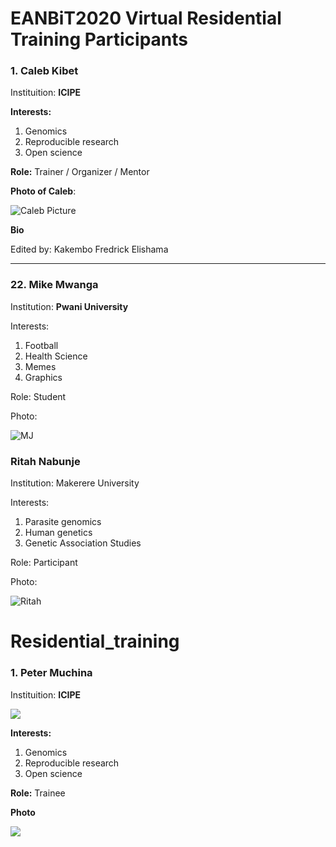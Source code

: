 # EANBiT2020 Virtual Residential Training Participants

### 1. Caleb Kibet
Instituition: **ICIPE**

**Interests:** 
1. Genomics
1. Reproducible research
1. Open science


**Role:** Trainer / Organizer / Mentor

**Photo of Caleb**: 

![Caleb Picture](https://avatars2.githubusercontent.com/u/3762127?s=460&u=6207a79932618c06f74b5f21378b27fecc770eb1&v=4)

**Bio**


Edited by: Kakembo Fredrick Elishama
___


### 22. Mike Mwanga
Institution: **Pwani University**

Interests:
1. Football
2. Health Science
3. Memes
4. Graphics

Role: Student

Photo:

![MJ](https://external-content.duckduckgo.com/iu/?u=https%3A%2F%2Ftse1.mm.bing.net%2Fth%3Fid%3DOIP.zRlCllVLoB8yyo2N5qbUvAHaJk%26pid%3DApi&f=1)


### Ritah Nabunje
Institution: Makerere University

Interests:
1. Parasite genomics
1. Human genetics
1. Genetic Association Studies

Role: Participant

Photo:

![Ritah](https://scontent.febb4-1.fna.fbcdn.net/v/t1.0-9/89163754_1497334083767843_6047626020796760064_n.jpg?_nc_cat=104&_nc_sid=85a577&_nc_eui2=AeFfD7wjImsq7OIv9vtFmVAXOReZeaBO6ks5F5l5oE7qSxIHEF2wWzSxmHeqKC2Aiw1a2tlXDtxbGeMwFlyGiHnV&_nc_ohc=rUyzMO3hcAcAX-zOG7x&_nc_ht=scontent.febb4-1.fna&oh=254ebe8dff98a43728355bc8ec3b7ea9&oe=5F292657)




































































# Residential_training

### 1. Peter Muchina
Instituition: **ICIPE**

![](https://i1.wp.com/bioinnovate-africa.org/wp-content/uploads/2019/06/icipe_logo.jpg?resize=1400%2C9999&ssl=1)

**Interests:** 
1. Genomics
1. Reproducible research
1. Open science


**Role:** Trainee

**Photo**

![](https://avatars3.githubusercontent.com/u/55382520?s=400&u=a83095892610e0ad5e2f721128c91e06e9f92549&v=4)
